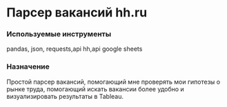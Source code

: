 # Парсер вакансий hh.ru

 
### Используемые инструменты    
 pandas, json, requests,api hh,api google sheets

### Назначение

Простой парсер вакансий, помогающий мне проверять мои гипотезы о рынке труда, помогающий искать вакансии более удобно и визуализировать результаты в Tableau.

